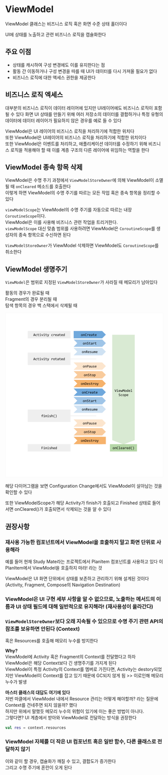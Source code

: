 # ViewModel
ViewModel 클래스는 비즈니스 로직 혹은 화면 수준 상태 홀더이다       

UI에 상태를 노출하고 관련 비즈니스 로직을 캡슐화한다        

## 주요 이점
+ 상태를 캐시하여 구성 변경에도 이를 유지한다는 점
+ 활동 간 이동하거나 구성 변경을 따를 때 UI가 데이터를 다시 가져올 필요가 없다
+ 비즈니스 로직에 대한 액세스 권한을 제공한다

## 비즈니스 로직 엑세스
대부분의 비즈니스 로직이 데이터 레이어에 있지만 UI레이어에도 비즈니스 로직이 포함될 수 있다
화면 UI 상태를 만들기 위해 여러 저장소의 데이터를 결합하거나 특정 유형의 데이터에 데이터 레이어가 필요하지 않은 경우를 예로 들 수 있다

ViewModel은 UI 레이어의 비즈니스 로직을 처리하기에 적합한 위치다        
또한 ViewModel은 UI레이어의 비즈니스 로직을 처리하기에 적합한 위치이다      
또한 ViewModel은 이벤트를 처리하고, 애플리케이션 데이터를 수정하기 위해 비즈니스 로직을 적용해야 할 때 이를 계층 구조의 다른 레이어에 위임하는 역할을 한다

## ViewModel 종속 항목 삭제
ViewModel은 수명 주기 과정에서 `ViewModelStoreOwner`에 의해 ViewModel이 소멸될 때 `onCleared` 메소드를 호출한다     
이렇게 하면 ViewModel의 수명 주기를 따르는 모든 작업 혹은 종속 항목을 정리할 수 있다        

`viewModelScope`는 ViewModel의 수명 주기를 자동으로 따르는 내장 `CoroutineScope`이다.       
ViewModel은 이를 사용해 비즈니스 관련 작업을 트리거한다.     
`viewModelScope` 대신 맞춤 범위를 사용하려면 ViewModel은 `CoroutineScope`를 생성자의 종속 항목으로 수신하면 된다

`ViewModelStoreOwner`가 ViewModel 삭제하면 ViewModel도 `CoroutineScope`를 취소한다

## ViewModel 생명주기
`ViewModel`은 범위로 지정된 `ViewModelStoreOwner`가 사라질 때 메모리가 남아있다     

활동의 경우가 완료될 때     
Fragment의 경우 분리될 때       
탐색 항목의 경우 백 스택에서 삭제될 때

![alt text](image.png)

해당 다이어그램을 보면 Configuration Change에서도 ViewModel이 살아남는 것을 확인할 수 있다

또한 ViewModelScope가 해당 Activity가 finish가 호출되고 Finished 상태로 들어서면 onCleared()가 호출되면서 삭제되는 것을 알 수 있다

## 권장사항
### 재사용 가능한 컴포넌트에서 ViewModel을 호출하지 말고 화면 단위로 사용해라
예를 들어 현재 Study Mate라는 프로젝트에서 PlanItem 컴포넌트를 사용하고 있다
이 PlanItem에서 ViewModel을 호출하지 마라! 라는 것

ViewModel은 UI 화면 단위에서 상태를 보존하고 관리하기 위해 설계된 것이다 (Activity, Fragment, Compose의 Navigation Destination)

### ViewModel은 UI 구현 세부 사항을 알 수 없으므로, 노출하는 메서드의 이름과 UI 상태 필드에 대해 일반적으로 유지해라! (재사용성이 올라간다)

### `ViewModelStoreOwner`보다 오래 지속될 수 있으므로 수명 주기 관련 API의 참조를 보유하면 안된다 (Context)
혹은 Resources를 호출해 메모리 누수를 방지한다

**Why?**        
ViewModel에 Activity 혹은 Fragment의 Context를 전달했다고 하자      
ViewModel은 해당 Context보다 긴 생명주기를 가지게 된다      
ViewModel이 특정 Activity의 Context를 멤버로 가진다면, Activity는 destory되었지만 ViewModel이 Context를 잡고 있기 때문에 GC되지 않게 됨 >> 이로인해 메모리 누수가 발생

**마스터 클래스의 대답도 여기에 있다**      
저번 마클에서 ViewModel 내에서 Resource 관리는 어떻게 해야할까? 라는 질문에 Context를 건네주면 되지 않을까? 했다        
하지만 위에서 말했듯 메모리 누수의 위험이 있기에 이는 좋은 방법이 아니다.       
그렇다면? UI 계층에서 받아와 ViewModel로 전달하는 방식을 권장한다       
```kotlin
val res = context.resources
```

### ViewModel 자체를 더 작은 UI 컴포넌트 혹은 일반 함수, 다른 클래스로 전달하지 않기
이와 같이 할 경우, 캡슐화가 깨질 수 있고, 결합도가 증가한다     
그리고 수명 주기에 혼란이 오게 된다